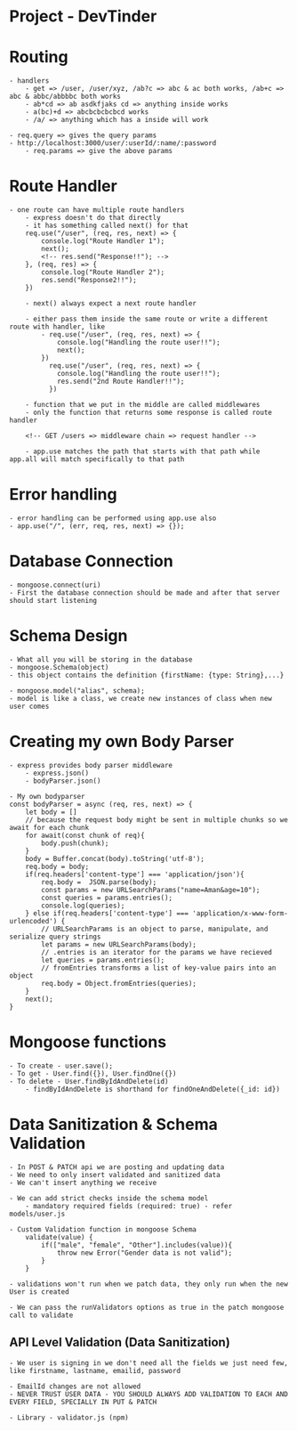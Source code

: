 # Project - DevTinder

# Routing
    - handlers
        - get => /user, /user/xyz, /ab?c => abc & ac both works, /ab+c => abc & abbc/abbbbc both works
        - ab*cd => ab asdkfjaks cd => anything inside works
        - a(bc)+d => abcbcbcbcbcd works
        - /a/ => anything which has a inside will work

    - req.query => gives the query params
    - http://localhost:3000/user/:userId/:name/:password
        - req.params => give the above params

# Route Handler
    - one route can have multiple route handlers
        - express doesn't do that directly 
        - it has something called next() for that
        req.use("/user", (req, res, next) => {
            console.log("Route Handler 1");
            next();
            <!-- res.send("Response!!"); -->
        }, (req, res) => {
            console.log("Route Handler 2");
            res.send("Response2!!");
        })

        - next() always expect a next route handler
        
        - either pass them inside the same route or write a different route with handler, like
            - req.use("/user", (req, res, next) => {
                console.log("Handling the route user!!");
                next();
            })
              req.use("/user", (req, res, next) => {
                console.log("Handling the route user!!");
                res.send("2nd Route Handler!!");
              })

        - function that we put in the middle are called middlewares 
        - only the function that returns some response is called route handler

        <!-- GET /users => middleware chain => request handler -->

        - app.use matches the path that starts with that path while app.all will match specifically to that path

# Error handling
    - error handling can be performed using app.use also
    - app.use("/", (err, req, res, next) => {});
    
# Database Connection
    - mongoose.connect(uri)
    - First the database connection should be made and after that server should start listening

# Schema Design
    - What all you will be storing in the database
    - mongoose.Schema(object)
    - this object contains the definition {firstName: {type: String},...}

    - mongoose.model("alias", schema);
    - model is like a class, we create new instances of class when new user comes

# Creating my own Body Parser
    - express provides body parser middleware
        - express.json()
        - bodyParser.json()

    - My own bodyparser
    const bodyParser = async (req, res, next) => {
        let body = []
        // because the request body might be sent in multiple chunks so we await for each chunk
        for await(const chunk of req){
            body.push(chunk);
        }
        body = Buffer.concat(body).toString('utf-8');
        req.body = body;
        if(req.headers['content-type'] === 'application/json'){
            req.body =  JSON.parse(body);
            const params = new URLSearchParams("name=Aman&age=10");
            const queries = params.entries();
            console.log(queries);
        } else if(req.headers['content-type'] === 'application/x-www-form-urlencoded') {
            // URLSearchParams is an object to parse, manipulate, and serialize query strings
            let params = new URLSearchParams(body);
            // .entries is an iterator for the params we have recieved
            let queries = params.entries();
            // fromEntries transforms a list of key-value pairs into an object
            req.body = Object.fromEntries(queries);
        }
        next();
    }

# Mongoose functions
    - To create - user.save();
    - To get - User.find({}), User.findOne({})
    - To delete - User.findByIdAndDelete(id)
        - findByIdAndDelete is shorthand for findOneAndDelete({_id: id})

# Data Sanitization & Schema Validation
    - In POST & PATCH api we are posting and updating data
    - We need to only insert validated and sanitized data
    - We can't insert anything we receive

    - We can add strict checks inside the schema model
        - mandatory required fields (required: true) - refer models/user.js
    
    - Custom Validation function in mongoose Schema
        validate(value) {
            if(["male", "female", "Other"].includes(value)){
                throw new Error("Gender data is not valid");
            }
        }

    - validations won't run when we patch data, they only run when the new User is created

    - We can pass the runValidators options as true in the patch mongoose call to validate

## API Level Validation (Data Sanitization)
    - We user is signing in we don't need all the fields we just need few, like firstname, lastname, emailid, password
    
    - EmailId changes are not allowed
    - NEVER TRUST USER DATA - YOU SHOULD ALWAYS ADD VALIDATION TO EACH AND EVERY FIELD, SPECIALLY IN PUT & PATCH

    - Library - validator.js (npm)
    